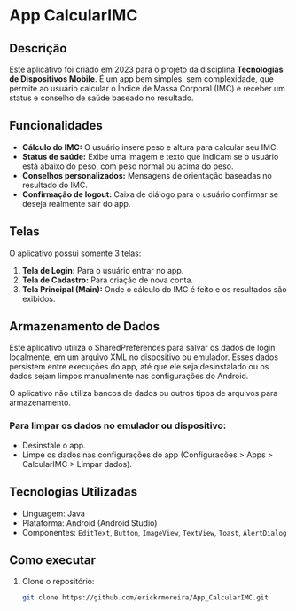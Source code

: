 
# App CalcularIMC

## Descrição

Este aplicativo foi criado em 2023 para o projeto da disciplina **Tecnologias de Dispositivos Mobile**. É um app bem simples, sem complexidade, que permite ao usuário calcular o Índice de Massa Corporal (IMC) e receber um status e conselho de saúde baseado no resultado.

## Funcionalidades

- **Cálculo do IMC:** O usuário insere peso e altura para calcular seu IMC.
- **Status de saúde:** Exibe uma imagem e texto que indicam se o usuário está abaixo do peso, com peso normal ou acima do peso.
- **Conselhos personalizados:** Mensagens de orientação baseadas no resultado do IMC.
- **Confirmação de logout:** Caixa de diálogo para o usuário confirmar se deseja realmente sair do app.

## Telas

O aplicativo possui somente 3 telas:

1. **Tela de Login:** Para o usuário entrar no app.
2. **Tela de Cadastro:** Para criação de nova conta.
3. **Tela Principal (Main):** Onde o cálculo do IMC é feito e os resultados são exibidos.

## Armazenamento de Dados

Este aplicativo utiliza o SharedPreferences para salvar os dados de login localmente, em um arquivo XML no dispositivo ou emulador. Esses dados persistem entre execuções do app, até que ele seja desinstalado ou os dados sejam limpos manualmente nas configurações do Android.

O aplicativo não utiliza bancos de dados ou outros tipos de arquivos para armazenamento.

### Para limpar os dados no emulador ou dispositivo:

- Desinstale o app.
- Limpe os dados nas configurações do app (Configurações > Apps > CalcularIMC > Limpar dados).

## Tecnologias Utilizadas

- Linguagem: Java
- Plataforma: Android (Android Studio)
- Componentes: `EditText`, `Button`, `ImageView`, `TextView`, `Toast`, `AlertDialog`

## Como executar

1. Clone o repositório:
   ```bash
   git clone https://github.com/erickrmoreira/App_CalcularIMC.git
